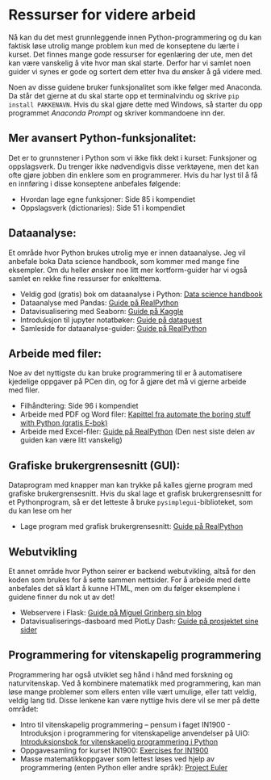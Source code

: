 # Ressurser for videre arbeid

Nå kan du det mest grunnleggende innen Python-programmering og du kan faktisk løse utrolig mange problem kun med de konseptene du lærte i kurset. Det finnes mange gode ressurser for egenlæring der ute, men det kan være vanskelig å vite hvor man skal starte. Derfor har vi samlet noen guider vi synes er gode og sortert dem etter hva du ønsker å gå videre med.

Noen av disse guidene bruker funksjonalitet som ikke følger med Anaconda. Da står det gjerne at du skal starte opp et terminalvindu og skrive `pip install PAKKENAVN`. Hvis du skal gjøre dette med Windows, så starter du opp programmet *Anaconda Prompt* og skriver kommandoene inn der.


## Mer avansert Python-funksjonalitet:

Det er to grunnstener i Python som vi ikke fikk dekt i kurset: Funksjoner og oppslagsverk. Du trenger ikke  nødvendigvis disse verktøyene, men det kan ofte gjøre jobben din enklere som en programmerer. Hvis du har lyst til å få en innføring i disse konseptene anbefales følgende:

* Hvordan lage egne funksjoner: Side 85 i kompendiet
* Oppslagsverk (dictionaries): Side 51 i kompendiet



## Dataanalyse:

Et område hvor Python brukes utrolig mye er innen dataanalyse. Jeg vil anbefale boka Data science handbook, som kommer med mange fine eksempler. Om du heller ønsker noe litt mer kortform-guider har vi også samlet en rekke fine ressurser for enkelttema.

* Veldig god (gratis) bok om dataanalyse i Python: [Data science handbook](https://jakevdp.github.io/PythonDataScienceHandbook/)
* Dataanalyse med Pandas: [Guide på RealPython](https://realpython.com/learning-paths/pandas-data-science/)
* Datavisualisering med Seaborn: [Guide på Kaggle](https://www.kaggle.com/learn/data-visualization/)
* Introduksjon til jupyter notatbøker: [Guide på dataquest](https://www.dataquest.io/blog/jupyter-notebook-tutorial/)
* Samleside for dataanalyse-guider: [Guide på RealPython](https://realpython.com/tutorials/data-science/)



## Arbeide med filer:

Noe av det nyttigste du kan bruke programmering til er å automatisere kjedelige oppgaver på PCen din, og for å gjøre det må vi gjerne arbeide med filer. 

* Filhåndtering: Side 96 i kompendiet
* Arbeide med PDF og Word filer: [Kapittel fra automate the boring stuff with Python (gratis E-bok)](https://automatetheboringstuff.com/2e/chapter15/)
* Arbeide med Excel-filer: [Guide på RealPython](https://realpython.com/openpyxl-excel-spreadsheets-python/)  (Den nest siste delen av guiden kan være litt vanskelig)



## Grafiske brukergrensesnitt (GUI):

Dataprogram med knapper man kan trykke på kalles gjerne program med grafiske brukergrensesnitt. Hvis du skal lage et grafisk brukergrensesnitt for et Pythonprogram, så er det letteste å bruke `pysimplegui`-biblioteket, som du kan lese om her

* Lage program med grafisk brukergrensesnitt: [Guide på RealPython](https://realpython.com/pysimplegui-python/)



## Webutvikling

Et annet område hvor Python seirer er backend webutvikling, altså for den koden som  brukes for å sette sammen nettsider. For å arbeide med dette anbefales det så klart å kunne HTML, men om du følger eksemplene i guidene finner du nok ut av det!

* Webservere i Flask: [Guide på Miguel Grinberg sin blog](https://blog.miguelgrinberg.com/post/the-flask-mega-tutorial-part-i-hello-world)
* Datavisualiserings-dasboard med PlotLy Dash: [Guide på prosjektet sine sider](https://dash.plotly.com/)


## Programmering for vitenskapelig programmering

Programmering har også utviklet seg hånd i hånd med forskning og naturvitenskap. Ved å kombinere matematikk med programmering, kan man løse mange problemer som ellers enten ville vært umulige, eller tatt veldig, veldig lang tid. Disse lenkene kan være nyttige hvis dere vil se mer på dette området:

* Intro til vitenskapelig programmering – pensum i faget IN1900 - Introduksjon i programmering for vitenskapelige anvendelser på UiO: [Introduksjonsbok for vitenskapelig programmering i Python](https://link.springer.com/book/10.1007/978-3-030-50356-7) 
* Oppgavesamling for kurset IN1900: [Exercises for IN1900](https://www.uio.no/studier/emner/matnat/ifi/IN1900/h20/oppgaver/oppgaveheftein1900.pdf)
* Masse matematikkoppgaver som lettest løses ved hjelp av programmering (enten Python eller andre språk): [Project Euler](https://projecteuler.net/)
